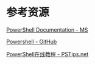 

# 参考资源

[PowerShell Documentation - MS](https://docs.microsoft.com/zh-cn/powershell/)

[Powershell - GitHub](https://github.com/PowerShell/PowerShell)

[PowerShell在线教程 - PSTips.net](https://www.pstips.net/powershell-online-tutorials)

